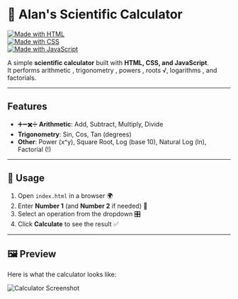 # 🔢 Alan's Scientific Calculator  

[![Made with HTML](https://img.shields.io/badge/HTML-5-orange?logo=html5)](https://developer.mozilla.org/en-US/docs/Web/HTML)  
[![Made with CSS](https://img.shields.io/badge/CSS-3-blue?logo=css3)](https://developer.mozilla.org/en-US/docs/Web/CSS)  
[![Made with JavaScript](https://img.shields.io/badge/JavaScript-ES6-yellow?logo=javascript)](https://developer.mozilla.org/en-US/docs/Web/JavaScript)  

A simple **scientific calculator** built with **HTML, CSS, and JavaScript**.  
It performs arithmetic , trigonometry , powers , roots √, logarithms , and factorials.  

---

##  Features  

- ➕➖✖️➗ **Arithmetic**: Add, Subtract, Multiply, Divide  
-  **Trigonometry**: Sin, Cos, Tan (degrees)  
-  **Other**: Power (x^y), Square Root, Log (base 10), Natural Log (ln), Factorial (!)  

---

## 🚀 Usage  

1. Open `index.html` in a browser 🌍  
2. Enter **Number 1** (and **Number 2** if needed) 🔢  
3. Select an operation from the dropdown 🎛️  
4. Click **Calculate** to see the result ✅  

---

## 🖼️ Preview  

Here is what the calculator looks like:  

![Calculator Screenshot](screenshot.png)  



